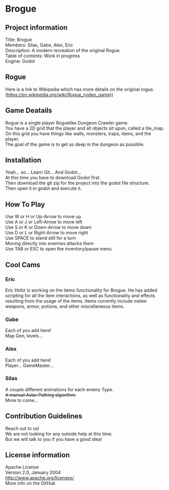 # Brogue #
## Project information ##
Title: Brogue  
Members: Silas, Gabe, Alex, Eric  
Description: A modern recreation of the original Rogue.  
Table of contents: Work in progress  
Engine: Godot  

## Rogue ##
Here is a link to Wikipedia which has more details on the original rogue.
(https://en.wikipedia.org/wiki/Rogue_(video_game))

## Game Deatails ##
Rogue is a single player Roguelike Dungeon Crawler game.  
You have a 2D grid that the player and all objects sit upon, called a tile_map.  
On this grid you have things like walls, monsters, traps, items, and the player.  
The goal of the game is to get as deep in the dungeon as possible.  

## Installation ##
Yeah... so... Learn Git... And Godot...  
At this time you have to download Godot first.  
Then download the git zip for the project into the godot file structure.  
Then open it in godot and execute it.  

## How To Play ##
Use W or H or Up-Arrow to move up  
Use A or J or Left-Arrow to move left  
Use S or K or Down-Arrow to move down  
Use D or L or Right-Arrow to move right  
Use SPACE to stand still for a turn  
Moving directly into enemies attacks them  
Use TAB or ESC to open the inventory/pause menu  

## Cool Cams ##
### Eric ###
Eric Holtz is working on the items functionality for Brogue. He has added scripting for all the item interactions, as well as functionality and effects resulting from the usage of the items. Items currently include melee weapons, armor, potions, and other miscellaneous items.

### Gabe ###
Each of you add here!  
Map Gen, levels...  

### Alex ###
Each of you add here!  
Player... GameMaster...  

### Silas ###
A couple different animations for each enemy Type.  
~~A manual Astar Pathing algorithm.~~  
More to come...  

## Contribution Guidelines ##
Reach out to us!  
We are not looking for any outside help at this time.  
But we will talk to you if you have a good idea!  

## License information ##
Apache License  
Version 2.0, January 2004  
http://www.apache.org/licenses/  
More info on the GitHub  
